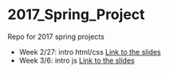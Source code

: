 # 2017_Spring_Project
Repo for 2017 spring projects

- Week 2/27: intro html/css [Link to the slides](https://docs.google.com/presentation/d/1785z8LOwNE5YvAhI7E5fWoC_cxoiXIbVzaguKrN_AOM/edit#slide=id.g1cfe7082ee_0_29)
- Week 3/6: intro js [Link to the slides](https://docs.google.com/presentation/d/1zJb__ntW2s3bSgpKqiQAEJh7WpZWRvTYIq52MqK_t6Q/edit#slide=id.p)
